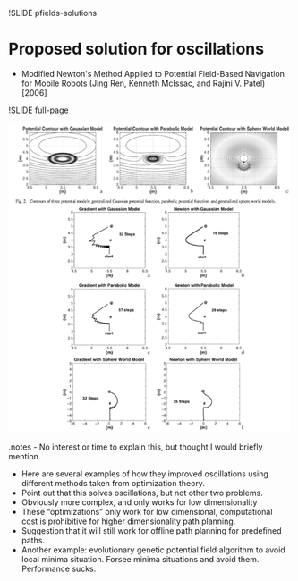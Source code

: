 !SLIDE pfields-solutions

# Proposed solution for __oscillations__

* Modified Newton's Method Applied to Potential Field-Based Navigation for Mobile Robots (Jing Ren, Kenneth McIssac, and Rajini V. Patel) [2006]

!SLIDE full-page

![solutions](solutions.png)

.notes - No interest or time to explain this, but thought I would briefly mention
- Here are several examples of how they improved oscillations using different methods taken from optimization theory.
- Point out that this solves oscillations, but not other two problems. 
- Obviously more complex, and only works for low dimensionality
- These “optimizations” only work for low dimensional, computational cost is prohibitive for higher dimensionality path planning.
- Suggestion that it will still work for offline path planning for predefined paths.
- Another example: evolutionary genetic potential field algorithm to avoid local minima situation. Forsee minima situations and avoid them. Performance sucks.
